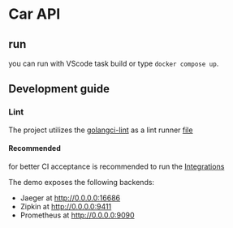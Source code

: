 # Car API

## run

you can run with VScode task build or type `docker compose up`.

## Development guide

### Lint

The project utilizes the [golangci-lint](https://golangci-lint.run/) as a lint runner [file](.golangci.yaml)

#### Recommended

for better CI acceptance is recommended to run the [Integrations](https://golangci-lint.run/usage/integrations/)


The demo exposes the following backends:

- Jaeger at http://0.0.0.0:16686
- Zipkin at http://0.0.0.0:9411
- Prometheus at http://0.0.0.0:9090 

